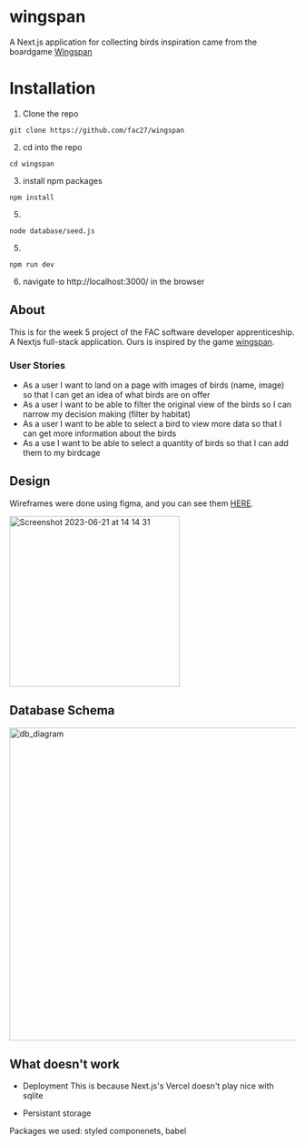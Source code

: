 # wingspan

A Next.js application for collecting birds
inspiration came from the boardgame [Wingspan](https://stonemaiergames.com/games/wingspan/)

# Installation

1. Clone the repo

```
git clone https://github.com/fac27/wingspan
```

2. cd into the repo

```
cd wingspan
```

3. install npm packages

```
npm install
```

5.

```
node database/seed.js
```

5.

```
npm run dev
```

6. navigate to http://localhost:3000/ in the browser

## About

This is for the week 5 project of the FAC software developer apprenticeship. A Nextjs full-stack application. Ours is inspired by the game [wingspan](https://stonemaiergames.com/games/wingspan/).

### User Stories

- As a user I want to land on a page with images of birds (name, image) so that I can get an idea of what birds are on offer
- As a user I want to be able to filter the original view of the birds so I can narrow my decision making (filter by habitat)
- As a user I want to be able to select a bird to view more data so that I can get more information about the birds
- As a use I want to be able to select a quantity of birds so that I can add them to my birdcage

## Design

Wireframes were done using figma, and you can see them [HERE](https://www.figma.com/file/iiODlCs5mHMrSqUgyhGMW3/Homepage?type=design).

<img width="300" alt="Screenshot 2023-06-21 at 14 14 31" src="https://github.com/fac27/wingspan/assets/98838967/bef4fbae-ea10-4ef2-91d8-03ed2c0bf3cb">

## Database Schema

<img width="550" alt="db_diagram" src="https://github.com/fac27/wingspan/assets/23071495/19c9c84f-59a0-43a4-8e1a-50d00ba61410">

## What doesn't work

- Deployment
  This is because Next.js's Vercel doesn't play nice with sqlite

- Persistant storage

Packages we used: styled componenets, babel
